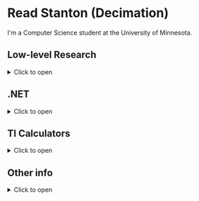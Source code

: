 # Read Stanton (Decimation)

I'm a Computer Science student at the University of Minnesota.

## Low-level Research

<details>
  <summary>Click to open</summary>
  <br />

I enjoy researching and working with low-level components such as memory, machine architecture, OS design, and so on. I sometimes work on "hacky" projects that tinker with hidden/low-level functionality. 

- [Memkit](https://github.com/Decimation/Memkit)

</details>

## .NET

<details>
  <summary>Click to open</summary>
  <br />

I research the .NET CLR and its internal functionality. I have written some short essays on how the CLR operates which you can see [here](https://www.codeproject.com/script/Articles/MemberArticles.aspx?amid=13568863). 

- [Creating a special pointer type](https://www.codeproject.com/Articles/1254502/Creating-a-pointer-type-in-Csharp)
- [Determining managed object layout](https://www.codeproject.com/Articles/1257186/Determining-Object-Layout-using-FieldDescs)
- [Calculating managed object heap size](https://www.codeproject.com/Articles/1254217/Calculating-Heap-Size-of-Managed-Objects)

Some of my work on analyzing the .NET CLR and implementing/accessing features that are usually forbidden:

- [RazorSharp](https://github.com/Decimation/RazorSharp)
- [NeoCore](https://github.com/Decimation/NeoCore)
- [Gadget](https://github.com/Decimation/Gadget)
- [Novus](https://github.com/Decimation/Novus)

</details>

## TI Calculators

<details>
  <summary>Click to open</summary>
  <br />

I have done some research and projects on Texas Instruments calculators, specifically the TI-84 Plus CE and the TI-Nspire calculators.

- [TITrig](https://github.com/Decimation/TITrig)
- [HideCAS](https://github.com/Decimation/HideCAS)

</details>

## Other info

<details>
  <summary>Click to open</summary>
  <br />

I know C#, Java, C++, C, and Python.

Old school account: [@StantonR16](https://github.com/StantonR16)

</details>


